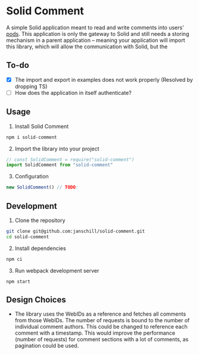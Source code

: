 # Solid Comment

A simple Solid application meant to read and write comments into users’ [pods](https://solidproject.org/users/get-a-pod).
This application is only the gateway to Solid and still needs a storing mechanism in a parent application – meaning your application will import this library, which will allow the communication with Solid, but the

## To-do

- [x] The import and export in examples does not work properly (Resolved by dropping TS)
- [ ] How does the application in itself authenticate?

## Usage

1. Install Solid Comment

```bash
npm i solid-comment
```

2. Import the library into your project

```js
// const SolidComment = require("solid-comment")
import SolidComment from "solid-comment"
```

3. Configuration

```js
new SolidComment() // TODO:
```

## Development

1. Clone the repository

```bash
git clone git@github.com:janschill/solid-comment.git
cd solid-comment
```

2. Install dependencies

```bash
npm ci
```

3. Run webpack development server

```
npm start
```

## Design Choices

* The library uses the WebIDs as a reference and fetches all comments from those WebIDs. The number of requests is bound to the number of individual comment authors. This could be changed to reference each comment with a timestamp. This would improve the performance (number of requests) for comment sections with a lot of comments, as pagination could be used.

